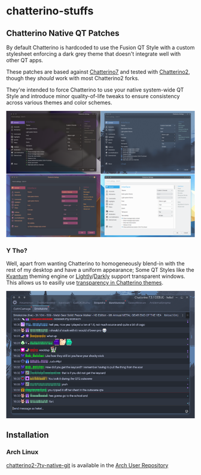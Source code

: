 # chatterino-stuffs
## Chatterino Native QT Patches
By default Chatterino is hardcoded to use the Fusion QT Style with a custom stylesheet enforcing a dark grey theme that doesn't integrate well with other QT apps.

These patches are based against [Chatterino7](https://github.com/SevenTV/chatterino7) and tested with [Chatterino2](https://github.com/Chatterino/chatterino2), though they *should* work with most Chatterino2 forks.

They're intended to force Chatterino to use your native system-wide QT Style and introduce minor quality-of-life tweaks to ensure consistency across various themes and color schemes.

![settings dialog](native-qt/previews/settings-4.webp)

### Y Tho?
Well, apart from wanting Chatterino to homogeneously blend-in with the rest of my desktop and have a uniform appearance;
Some QT Styles like the [Kvantum](https://github.com/tsujan/Kvantum) theming engine or [Lightly](https://github.com/boehs/Lightly)/[Darkly](https://github.com/Bali10050/Darkly) support transparent windows. This allows us to easilly use [transparency in Chatterino themes](/Themes).

![main window themed](Themes/previews/nord.webp)

## Installation
### Arch Linux
[chatterino2-7tv-native-git](https://aur.archlinux.org/packages/chatterino2-7tv-native-git) is available in the [Arch User Repository](https://aur.archlinux.org/)